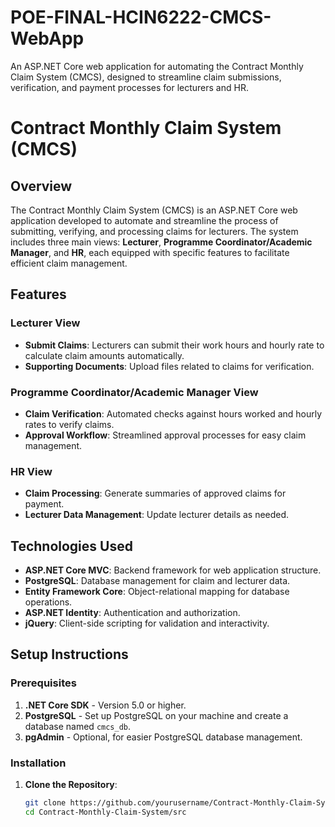 # POE-FINAL-HCIN6222-CMCS-WebApp
An ASP.NET Core web application for automating the Contract Monthly Claim System (CMCS), designed to streamline claim submissions, verification, and payment processes for lecturers and HR.
# Contract Monthly Claim System (CMCS)

## Overview
The Contract Monthly Claim System (CMCS) is an ASP.NET Core web application developed to automate and streamline the process of submitting, verifying, and processing claims for lecturers. The system includes three main views: **Lecturer**, **Programme Coordinator/Academic Manager**, and **HR**, each equipped with specific features to facilitate efficient claim management.

## Features
### Lecturer View
- **Submit Claims**: Lecturers can submit their work hours and hourly rate to calculate claim amounts automatically.
- **Supporting Documents**: Upload files related to claims for verification.
  
### Programme Coordinator/Academic Manager View
- **Claim Verification**: Automated checks against hours worked and hourly rates to verify claims.
- **Approval Workflow**: Streamlined approval processes for easy claim management.

### HR View
- **Claim Processing**: Generate summaries of approved claims for payment.
- **Lecturer Data Management**: Update lecturer details as needed.

## Technologies Used
- **ASP.NET Core MVC**: Backend framework for web application structure.
- **PostgreSQL**: Database management for claim and lecturer data.
- **Entity Framework Core**: Object-relational mapping for database operations.
- **ASP.NET Identity**: Authentication and authorization.
- **jQuery**: Client-side scripting for validation and interactivity.

## Setup Instructions

### Prerequisites
1. **.NET Core SDK** - Version 5.0 or higher.
2. **PostgreSQL** - Set up PostgreSQL on your machine and create a database named `cmcs_db`.
3. **pgAdmin** - Optional, for easier PostgreSQL database management.

### Installation

1. **Clone the Repository**:

   ```bash
   git clone https://github.com/yourusername/Contract-Monthly-Claim-System.git
   cd Contract-Monthly-Claim-System/src

